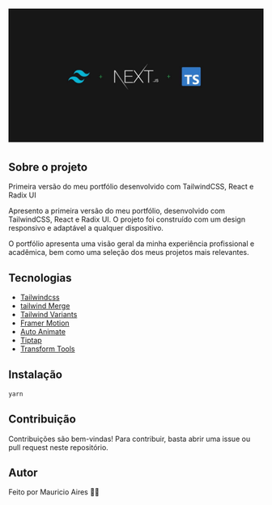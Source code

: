 # ![Cover](.github/assets/cover.jpg)

## Sobre o projeto

Primeira versão do meu portfólio desenvolvido com TailwindCSS, React e Radix UI

Apresento a primeira versão do meu portfólio, desenvolvido com TailwindCSS, React e Radix UI. O projeto foi construído com um design responsivo e adaptável a qualquer dispositivo.

O portfólio apresenta uma visão geral da minha experiência profissional e acadêmica, bem como uma seleção dos meus projetos mais relevantes.

## Tecnologias

- [Tailwindcss](https://tailwindcss.com/)
- [tailwind Merge](https://github.com/dcastil/tailwind-merge)
- [Tailwind Variants](https://www.tailwind-variants.org/)
- [Framer Motion](https://www.framer.com/)
- [Auto Animate](https://auto-animate.formkit.com/)
- [Tiptap](https://tiptap.dev/)
- [Transform Tools](https://transform.tools/)

## Instalação

```sh
yarn
```

## Contribuição

Contribuições são bem-vindas! Para contribuir, basta abrir uma issue ou pull request neste repositório.

## Autor

Feito por Mauricio Aires 👋🏽
